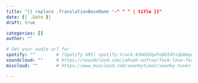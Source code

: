 ```yaml
---
title: "{{ replace .TranslationBaseName "-" " " | title }}"
date: {{ .Date }}
draft: true

categories: []
author: ""

# Set your audio url for
spotify: ""        # (Spotify URI) spotify:track:43mGIUqxFoDQI4YiqbGmqd
soundcloud: ""     # https://soundcloud.com/jahseh-onfroy/fuck-love-feat-trippie-redd
mixcloud: ""       # https://www.mixcloud.com/swankytunes/swanky-tunes-showland-172/

---
```

